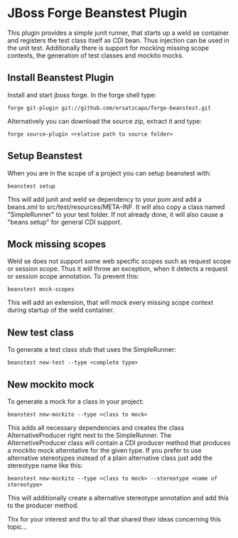 JBoss Forge Beanstest Plugin
============================

This plugin provides a simple junit runner, that starts up a weld se container and registers
the test class itself as CDI bean. Thus injection can be used in the unit test. Additionally there
is support for mocking missing scope contexts, the generation of test classes and mockito mocks.

Install Beanstest Plugin
------------------------

Install and start jboss forge. In the forge shell type:
	
	forge git-plugin git://github.com/ersatzcapo/forge-beanstest.git
	
Alternatively you can download the source zip, extract it and type:

	forge source-plugin <relative path to source folder>
	
Setup Beanstest
---------------

When you are in the scope of a project you can setup beanstest with:

	beanstest setup
	
This will add junit and weld se dependency to your pom and add a beans.xml to src/test/resources/META-INF.
It will also copy a class named "SimpleRunner" to your test folder. If not already done, it will also cause 
a "beans setup" for general CDI support.

Mock missing scopes
-------------------

Weld se does not support some web specific scopes such as request scope or session scope. Thus it
will throw an exception, when it detects a request or session scope annotation. To prevent this:

	beanstest mock-scopes
	
This will add an extension, that will mock every missing scope context during startup of the weld container.

New test class
--------------

To generate a test class stub that uses the SimpleRunner:

	beanstest new-test --type <complete type>
	
New mockito mock
----------------

To generate a mock for a class in your project:

	beanstest new-mockito --type <class to mock>
	
This adds all necessary dependencies and creates the class AlternativeProducer right next to the SimpleRunner.
The AlternetiveProducer class will contain a CDI producer method that produces a mockito mock alterntative for the given type.
If you prefer to use alternative stereotypes instead of a plain alternative class just add the stereotype name like this:

	beanstest new-mockito --type <class to mock> --stereotype <name of stereotype>

This will additionally create a alternative stereotype annotation and add this to the producer method.	
	
Thx for your interest and thx to all that shared their ideas concerning this topic...